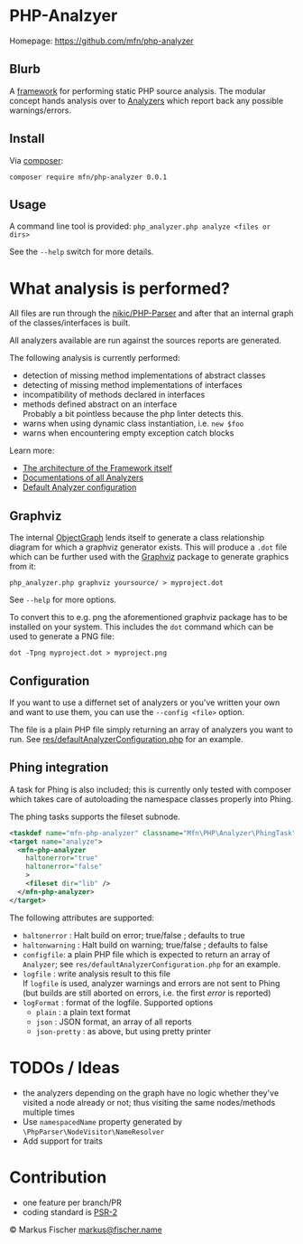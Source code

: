 # PHP-Analzyer

Homepage: https://github.com/mfn/php-analyzer

## Blurb

A [framework](doc/framework.md) for performing static PHP source analysis.
The modular concept hands analysis over to [Analyzers](doc/analyzers.md) which
report back any possible warnings/errors.

## Install
Via [composer](https://getcomposer.org):
```
composer require mfn/php-analyzer 0.0.1
```

## Usage

A command line tool is provided: `php_analyzer.php analyze <files or dirs>`

See the `--help` switch for more details.

# What analysis is performed?

All files are run through the [nikic/PHP-Parser](https://github.com/nikic/PHP-Parser)
and after that an internal graph of the classes/interfaces is built.

All analyzers available are run against the sources reports are generated.

The following analysis is currently performed:
- detection of missing method implementations of abstract classes
- detecting of missing method implementations of interfaces
- incompatibility of methods declared in interfaces
- methods defined abstract on an interface<br>
  Probably a bit pointless because the php linter detects this.
- warns when using dynamic class instantiation, i.e. `new $foo`
- warns when encountering empty exception catch blocks

Learn more:
- [The architecture of the Framework itself](doc/framework.md)
- [Documentations of all Analyzers](doc/analyzers.md)
- [Default Analyzer configuration](res/defaultAnalyzerConfiguration.php)

## Graphviz

The internal [ObjectGraph](lib/Analyzers/ObjectGraph/ObjectGraph.php) lends
itself to generate a class relationship diagram for which a graphviz generator
exists. This will produce a `.dot` file which can be further used with the
[Graphviz](http://www.graphviz.org/) package to generate graphics from it:

`php_analyzer.php graphviz yoursource/ > myproject.dot`

See `--help` for more options.

To convert this to e.g. png the aforementioned graphviz package has to be
installed on your system. This includes the `dot` command which can be used to
generate a PNG file:

`dot -Tpng myproject.dot > myproject.png`

## Configuration

If you want to use a differnet set of analyzers or you've written your own and
want to use them, you can use the `--config <file>` option.

The file is a plain PHP file simply returning an array of analyzers you want to
run. See [res/defaultAnalyzerConfiguration.php](res/defaultAnalyzerConfiguration.php)
for an example.

## Phing integration

A task for Phing is also included; this is currently only tested with composer
which takes care of autoloading the namespace classes properly into Phing.

The phing tasks supports the fileset subnode.

```XML
<taskdef name="mfn-php-analyzer" classname="Mfn\PHP\Analyzer\PhingTask"/>
<target name="analyze">
  <mfn-php-analyzer
    haltonerror="true"
    haltonerror="false"
    >
    <fileset dir="lib" />
  </mfn-php-analyzer>
</target>
```

The following attributes are supported:
- `haltonerror` : Halt build on error; true/false ; defaults to true
- `haltonwarning` : Halt build on warning; true/false ; defaults to false
- `configfile`: a plain PHP file which is expected to return an array of
`Analyzer`; see `res/defaultAnalyzerConfiguration.php` for an example.
- `logfile` : write analysis result to this file<br>
If `logfile` is used, analyzer warnings and errors are not sent to Phing (but
builds are still aborted on errors, i.e. the first *error* is reported)
- `logFormat` : format of the logfile. Supported options
  - `plain` : a plain text format
  - `json` : JSON format, an array of all reports
  - `json-pretty` : as above, but using pretty printer

# TODOs / Ideas
- the analyzers depending on the graph have no logic whether they've visited a
  node already or not; thus visiting the same nodes/methods multiple times
- Use `namespacedName` property generated by `\PhpParser\NodeVisitor\NameResolver`
- Add support for traits

# Contribution
- one feature per branch/PR
- coding standard is [PSR-2](https://github.com/php-fig/fig-standards/blob/master/accepted/PSR-2-coding-style-guide.md)

© Markus Fischer <markus@fischer.name>

